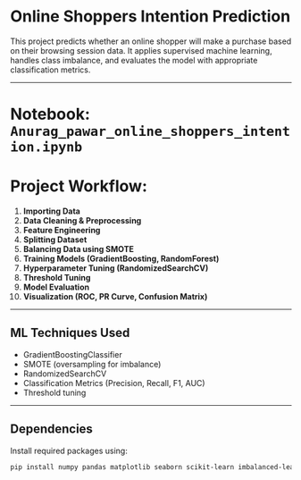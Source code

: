 # Online Shoppers Intention Prediction

This project predicts whether an online shopper will make a purchase based on their browsing session data. It applies supervised machine learning, handles class imbalance, and evaluates the model with appropriate classification metrics.

---

# Notebook: `Anurag_pawar_online_shoppers_intention.ipynb`

# Project Workflow:

1. **Importing Data**
2. **Data Cleaning & Preprocessing**
3. **Feature Engineering**
4. **Splitting Dataset**
5. **Balancing Data using SMOTE**
6. **Training Models (GradientBoosting, RandomForest)**
7. **Hyperparameter Tuning (RandomizedSearchCV)**
8. **Threshold Tuning**
9. **Model Evaluation**
10. **Visualization (ROC, PR Curve, Confusion Matrix)**

---

## ML Techniques Used

- GradientBoostingClassifier
- SMOTE (oversampling for imbalance)
- RandomizedSearchCV
- Classification Metrics (Precision, Recall, F1, AUC)
- Threshold tuning

---

## Dependencies

Install required packages using:

```bash
pip install numpy pandas matplotlib seaborn scikit-learn imbalanced-learn
